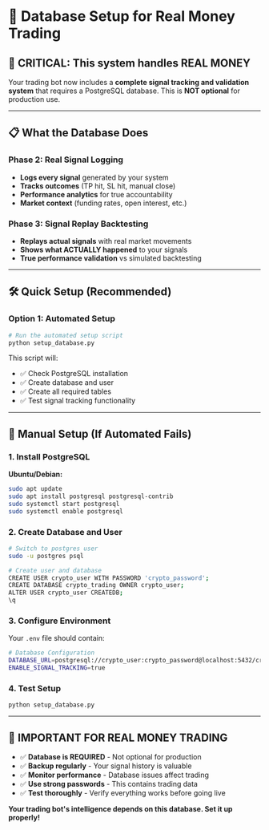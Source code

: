 # 🎯 Database Setup for Real Money Trading

## 🚨 **CRITICAL: This system handles REAL MONEY**

Your trading bot now includes a **complete signal tracking and validation system** that requires a PostgreSQL database. This is **NOT optional** for production use.

---

## 📋 **What the Database Does**

### **Phase 2: Real Signal Logging**
- **Logs every signal** generated by your system
- **Tracks outcomes** (TP hit, SL hit, manual close)
- **Performance analytics** for true accountability
- **Market context** (funding rates, open interest, etc.)

### **Phase 3: Signal Replay Backtesting**
- **Replays actual signals** with real market movements
- **Shows what ACTUALLY happened** to your signals
- **True performance validation** vs simulated backtesting

---

## 🛠 **Quick Setup (Recommended)**

### **Option 1: Automated Setup**
```bash
# Run the automated setup script
python setup_database.py
```

This script will:
- ✅ Check PostgreSQL installation
- ✅ Create database and user
- ✅ Create all required tables
- ✅ Test signal tracking functionality

---

## 🔧 **Manual Setup (If Automated Fails)**

### **1. Install PostgreSQL**

**Ubuntu/Debian:**
```bash
sudo apt update
sudo apt install postgresql postgresql-contrib
sudo systemctl start postgresql
sudo systemctl enable postgresql
```

### **2. Create Database and User**

```bash
# Switch to postgres user
sudo -u postgres psql

# Create user and database
CREATE USER crypto_user WITH PASSWORD 'crypto_password';
CREATE DATABASE crypto_trading OWNER crypto_user;
ALTER USER crypto_user CREATEDB;
\q
```

### **3. Configure Environment**

Your `.env` file should contain:
```bash
# Database Configuration
DATABASE_URL=postgresql://crypto_user:crypto_password@localhost:5432/crypto_trading
ENABLE_SIGNAL_TRACKING=true
```

### **4. Test Setup**

```bash
python setup_database.py
```

---

## 🚨 **IMPORTANT FOR REAL MONEY TRADING**

- ✅ **Database is REQUIRED** - Not optional for production
- ✅ **Backup regularly** - Your signal history is valuable
- ✅ **Monitor performance** - Database issues affect trading
- ✅ **Use strong passwords** - This contains trading data
- ✅ **Test thoroughly** - Verify everything works before going live

**Your trading bot's intelligence depends on this database. Set it up properly!**
